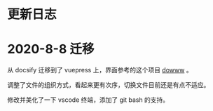 # 更新日志

# 2020-8-8 迁移

从 docsify 迁移到了 vuepress 上，界面参考的这个项目 [dowww](https://github.com/spencerwooo/dowww/) 。

调整了文件的组织方式，看起来更有次序，切换文件目前还是有点不适应。

修改并美化了一下 vscode 终端，添加了 git bash 的支持。


